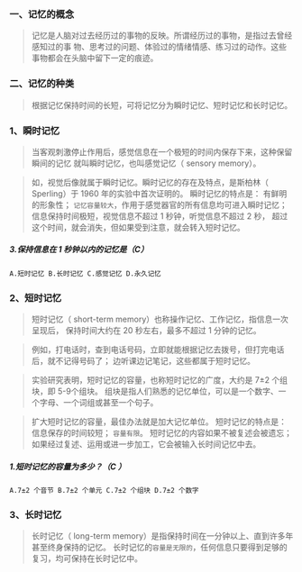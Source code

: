 ### 一、记忆的概念
>   记忆是人脑对过去经历过的事物的反映。所谓经历过的事物，是指过去曾经感知过的事
物、思考过的问题、体验过的情绪情感、练习过的动作。这些事物都会在头脑中留下一定的痕迹。

### 二、记忆的种类
>   根据记忆保持时间的长短，可将记忆分为瞬时记忆、短时记忆和长时记忆。

### 1、瞬时记忆
>   当客观刺激停止作用后，感觉信息在一个极短的时间内保存下来，这种保留瞬间的记忆
就叫瞬时记忆，也叫感觉记忆（ sensory memory）。

>   如，视觉后像就属于瞬时记忆。瞬时记忆的存在及特点，是斯柏林（ Sperling）于 1960 年的实验中首次证明的。
瞬时记忆的特点是：
    有鲜明的形象性； 
    `记忆容量较大`，作用于感觉器官的所有信息均可进入瞬时记忆； 
    信息保持时间极短，视觉信息不超过 1 秒钟，听觉信息不超过 2 秒，
    超过这个时间，就会消失，但如果受到注意，就会转入短时记忆。

##### 3.保持信息在 1 秒钟以内的记忆是（C）
    A.短时记忆 B.长时记忆 C.感觉记忆 D.永久记忆
    
### 2、短时记忆
>   短时记忆（ short-term memory）也称操作记忆、工作记忆，指信息一次呈现后，
保持时间大约在 20 秒左右，最多不超过 1 分钟的记忆。

>   例如，打电话时，查到电话号码，立即就能根据记忆去拨号，但打完电话后，就不记得号码了；
边听课边记笔记，这些都属于短时记忆。

>   实验研究表明，短时记忆的容量，也称短时记忆的广度，大约是 7±2 个组块，即 5-9个组块。
组块是指人们熟悉的记忆单位，可以是一个数字、一个字母、一个词组或甚至一个句子。

>   扩大短时记忆的容量，最佳办法就是加大记忆单位。
    短时记忆的特点是：
    信息保存的时间较短；
    `容量有限`。
    短时记忆的内容如果不被复述会被遗忘；
    如果经过复述、运用或进一步加工，它会被输入长时间记忆中去。

##### 1.短时记忆的容量为多少？（C ）
    A.7±2 个音节 B.7±2 个单元 C.7±2 个组块 D.7±2 个数字

### 3、长时记忆
>   长时记忆（ long-term memory）是指保持时间在一分钟以上、直到许多年甚至终身保持的记忆。
长时记忆的`容量是无限的`，任何信息只要得到足够的复习，均可保持在长时记忆中。